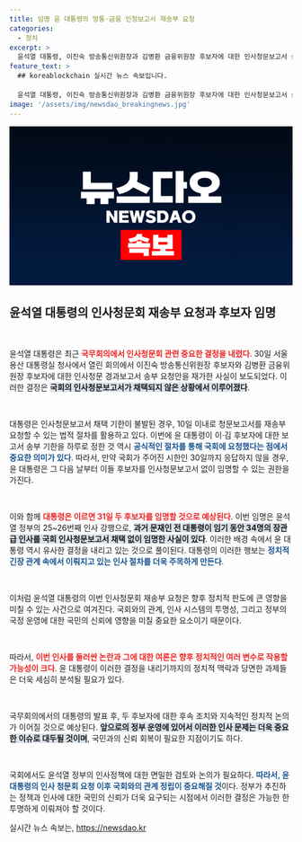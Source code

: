```yaml
---
title: 임명 윤 대통령의 방통·금융 인청보고서 재송부 요청
categories:
  - 정치
excerpt: >
  윤석열 대통령, 이진숙 방송통신위원장과 김병환 금융위원장 후보자에 대한 인사청문보고서 송부 요청안을 재가! 31일 임명 강행 예상, 과연 정치권의 반응은?
feature_text: >
  ## koreablockchain 실시간 뉴스 속보입니다.

  윤석열 대통령, 이진숙 방송통신위원장과 김병환 금융위원장 후보자에 대한 인사청문보고서 송부 요청안을 재가! 31일 임명 강행 예상, 과연 정치권의 반응은?
image: '/assets/img/newsdao_breakingnews.jpg'
---
```


<p><img src="/assets/img/newsdao_breakingnews.jpg" alt="koreablockchain 속보" /></p>

<h2 data-ke-size="size26">윤석열 대통령의 인사청문회 재송부 요청과 후보자 임명</h2>

<p data-ke-size="size16">&nbsp;</p>

<p>윤석열 대통령은 최근 <b><span style="color: #ee2323;">국무회의에서 인사청문회 관련 중요한 결정을 내렸다</span></b>. 30일 서울 용산 대통령실 청사에서 열린 회의에서 이진숙 방송통신위원장 후보자와 김병환 금융위원장 후보자에 대한 인사청문 경과보고서 송부 요청안을 재가한 사실이 보도되었다. 이러한 결정은 <b><span style="background-color: #21538527;">국회의 인사청문보고서가 채택되지 않은 상황에서 이루어졌다</span></b>.</p>

<p data-ke-size="size16">&nbsp;</p>

<p>대통령은 인사청문보고서 채택 기한이 불발된 경우, 10일 이내로 청문보고서를 재송부 요청할 수 있는 법적 절차를 활용하고 있다. 이번에 윤 대통령이 이·김 후보자에 대한 보고서 송부 기한을 하루로 정한 것 역시 <b><span style="color: #1a5490;">공식적인 절차를 통해 국회에 요청했다는 점에서 중요한 의미가 있다</span></b>. 따라서, 만약 국회가 주어진 시한인 30일까지 응답하지 않을 경우, 윤 대통령은 그 다음 날부터 이들 후보자를 인사청문보고서 없이 임명할 수 있는 권한을 가진다. </p>

<p data-ke-size="size16">&nbsp;</p>

<p>이와 함께 <b><span style="color: #ee2323;">대통령은 이르면 31일 두 후보자를 임명할 것으로 예상된다</span></b>. 이번 임명은 윤석열 정부의 25~26번째 인사 강행으로, <b><span style="background-color: #21538527;">과거 문재인 전 대통령이 임기 동안 34명의 장관급 인사를 국회 인사청문보고서 채택 없이 임명한 사실이 있다</span></b>. 이러한 배경 속에서 윤 대통령 역시 유사한 결정을 내리고 있는 것으로 풀이된다. 대통령의 이러한 행보는 <b><span style="color: #1a5490;">정치적 긴장 관계 속에서 이뤄지고 있는 인사 절차를 더욱 주목하게 만든다</span></b>.</p>

<p data-ke-size="size16">&nbsp;</p>

<p>이처럼 윤석열 대통령의 이번 인사청문회 재송부 요청은 향후 정치적 판도에 큰 영향을 미칠 수 있는 사건으로 여겨진다. 국회와의 관계, 인사 시스템의 투명성, 그리고 정부의 국정 운영에 대한 국민의 신뢰에 영향을 미칠 중요한 요소이기 때문이다. </p>

<p data-ke-size="size16">&nbsp;</p>

<p>따라서, <b><span style="color: #ee2323;">이번 인사를 둘러싼 논란과 그에 대한 여론은 향후 정치적인 여러 변수로 작용할 가능성이 크다</span></b>. 윤 대통령이 이러한 결정을 내리기까지의 정치적 맥락과 당면한 과제들은 더욱 세심히 분석될 필요가 있다. </p>

<p data-ke-size="size16">&nbsp;</p>

<p>국무회의에서의 대통령의 발표 후, 두 후보자에 대한 후속 조치와 지속적인 정치적 논의가 이어질 것으로 예상된다. <b><span style="background-color: #21538527;">앞으로의 정부 운영에 있어서 이러한 인사 문제는 더욱 중요한 이슈로 대두될 것이며</span></b>, 국민과의 신뢰 회복이 필요한 지점이기도 하다. </p>

<p data-ke-size="size16">&nbsp;</p>

<p>국회에서도 윤석열 정부의 인사정책에 대한 면밀한 검토와 논의가 필요하다. <b><span style="color: #1a5490;">따라서, 윤 대통령의 인사 청문회 요청 이후 국회와의 관계 정립이 중요해질 것</span></b>이다. 정부가 추진하는 정책과 인사에 대한 국민의 신뢰가 더욱 요구되는 시점에서 이러한 결정은 가능한 한 투명하게 이뤄져야 할 것이다.</p>
실시간 뉴스 속보는, <a href="https://newsdao.kr" rel="dofollow">https://newsdao.kr</a>


